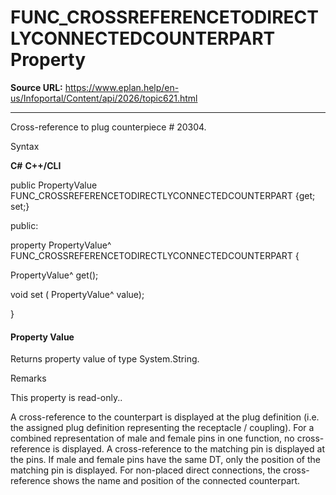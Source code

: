 # FUNC_CROSSREFERENCETODIRECTLYCONNECTEDCOUNTERPART Property

**Source URL:** https://www.eplan.help/en-us/Infoportal/Content/api/2026/topic621.html

---

Cross-reference to plug counterpiece # 20304.

Syntax

**C#**
**C++/CLI**


public PropertyValue FUNC_CROSSREFERENCETODIRECTLYCONNECTEDCOUNTERPART {get; set;}

public:

property PropertyValue^ FUNC_CROSSREFERENCETODIRECTLYCONNECTEDCOUNTERPART {

   PropertyValue^ get();

   void set (    PropertyValue^ value);

}


#### Property Value

Returns property value of type System.String.

Remarks

This property is read-only..

A cross-reference to the counterpart is displayed at the plug definition (i.e. the assigned plug definition representing the receptacle / coupling). For a combined representation of male and female pins in one function, no cross-reference is displayed. A cross-reference to the matching pin is displayed at the pins. If male and female pins have the same DT, only the position of the matching pin is displayed. For non-placed direct connections, the cross-reference shows the name and position of the connected counterpart.
